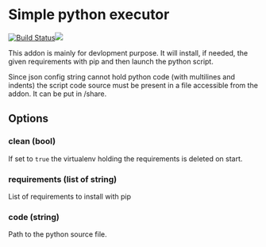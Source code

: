 # Simple python executor
[![Build Status](https://travis-ci.org/bestlibre/hassio-addons.svg?branch=master)](https://travis-ci.org/bestlibre/hassio-addons)[![](https://images.microbadger.com/badges/version/bestlibre/armhf-python-exec.svg)](https://microbadger.com/images/bestlibre/armhf-python-exec "Get your own version badge on microbadger.com")

This addon is mainly for devlopment purpose. It will install, if needed, the given requirements with pip and then launch the python script.

Since json config string cannot hold python code (with multilines and indents) the script code source must be present in a file accessible from the addon. It can be put in /share.

## Options

### clean (bool)
If set to `true` the virtualenv holding the requirements is deleted on start.

### requirements (list of string)
List of requirements to install with pip

### code (string)
Path to the python source file.

